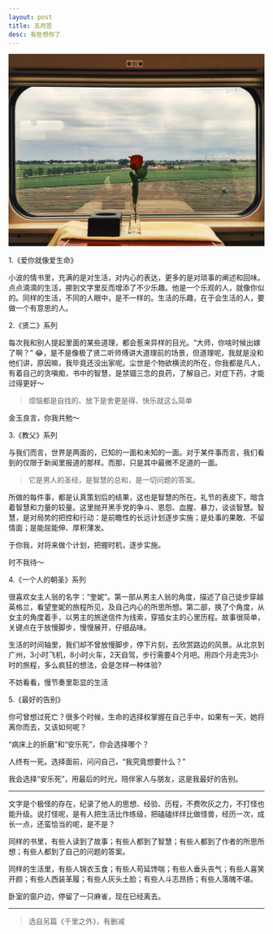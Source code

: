 ```yaml
---
layout: post
title: 五月签
desc: 有些想你了
---
```


![](/images/2016_05/away.jpg)

1.《爱你就像爱生命》

小波的情书里，充满的是对生活，对内心的表达，更多的是对琐事的阐述和回味。点点滴滴的生活，挪到文字里反而增添了不少乐趣。他是一个乐观的人，就像你似的。同样的生活，不同的人眼中，是不一样的。生活的乐趣，在于会生活的人，要做一个有意思的人。

2.《贤二》系列

每次我和别人提起里面的某些道理，都会惹来异样的目光。“大师，你啥时候出嫁了啊？” 😂，是不是像极了贤二听师傅讲大道理前的场景，但道理呢，我就是没和他们讲，原因嘛，我毕竟还没出家呢。尘世是个物欲横流的所在，你我都是凡人，有着自己的贪嗔痴，书中的智慧，是禁锢三念的良药，了解自己，对症下药，才能过得更好～

> 烦恼都是自找的、放下是舍更是得、快乐就这么简单

金玉良言，你我共勉～

3.《教父》系列

与我们而言，世界是两面的，已知的一面和未知的一面。对于某件事而言，我们看到的仅限于新闻里报道的那样。而那，只是其中最微不足道的一面。

> 它是男人的圣经，是智慧的总和，是一切问题的答案。

所做的每件事，都是认真策划后的结果，这也是智慧的所在。礼节的表皮下，暗含着智慧和力量的较量。这里抛开黑手党的争斗、恩怨、血腥、暴力，谈谈智慧。智慧，是对局势的把控和行动：是前瞻性的长远计划逐步实施；是处事的果敢、不留情面；是能屈能伸、厚积薄发。

于你我，对将来做个计划，把握时机，逐步实施。

时不我待～

4.《一个人的朝圣》系列

很喜欢女主人翁的名字：“奎妮”。第一部从男主人翁的角度，描述了自己徒步穿越英格兰，看望奎妮的旅程所见，及自己内心的所思所想。第二部，换了个角度，从女主的角度着手，以男主的旅途信件为线索，穿插女主的心里历程。故事很简单，关键点在于放慢脚步，慢慢展开，仔细品味。

生活的时间轴里，我们却不曾放慢脚步，停下片刻，去欣赏路边的风景。从北京到广州，3小时飞机，8小时火车，2天自驾，步行需要4个月吧。用四个月走完3小时的旅程，多么疯狂的想法，会是怎样一种体验?

不妨看看，慢节奏里彰显的生活

5.《最好的告别》 

你可曾想过死亡？很多个时候，生命的选择权掌握在自己手中，如果有一天，她将离你而去，又该如何呢？

“病床上的折磨”和“安乐死”，你会选择哪个？

人终有一死。选择面前，问问自己，“我究竟想要什么？” 

我会选择“安乐死”，用最后的时光，陪伴家人与朋友，这是我最好的告别。

---
文字是个极怪的存在，纪录了他人的思想、经验、历程，不费吹灰之力，不打怪也能升级。说打怪呢，是有人把生活比作练级，把磕磕绊绊比做怪兽，经历一次，成长一点，还蛮恰当的呢，是不是？

同样的书里，有些人读到了故事；有些人都到了智慧；有些人都到了作者的所思所想；有些人都到了自己的问题的答案。

同样的生活里，有些人锦衣玉食；有些人苟延馋喘；有些人垂头丧气；有些人喜笑开颜；有些人西装革履；有些人灰头土脸；有些人斗志昂扬；有些人落魄不堪。

卧室的窗户边，停留了一只麻雀，现在已经离去。

---

> 选自另篇《千里之外》，有删减
